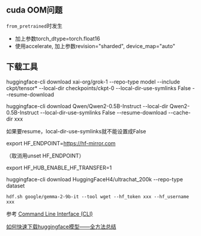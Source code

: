 ## cuda OOM问题
`from_pretrained`时发生
- 加上参数torch_dtype=torch.float16
- 使用accelerate, 加上参数revision="sharded", device_map="auto"

## 下载工具
huggingface-cli download xai-org/grok-1 --repo-type model --include ckpt/tensor* --local-dir checkpoints/ckpt-0 --local-dir-use-symlinks False --resume-download 

huggingface-cli download Qwen/Qwen2-0.5B-Instruct --local-dir Qwen2-0.5B-Instruct --local-dir-use-symlinks False --resume-download --cache-dir xxx

如果要resume，local-dir-use-symlinks就不能设置成False

export HF_ENDPOINT=https://hf-mirror.com

（取消用unset HF_ENDPOINT）

export HF_HUB_ENABLE_HF_TRANSFER=1

huggingface-cli download HuggingFaceH4/ultrachat_200k --repo-type dataset

```text
hdf.sh google/gemma-2-9b-it --tool wget --hf_token xxx --hf_username xxx
```

参考 [Command Line Interface (CLI)](https://huggingface.co/docs/huggingface_hub/en/guides/cli)

[如何快速下载huggingface模型——全方法总结](https://zhuanlan.zhihu.com/p/663712983)

